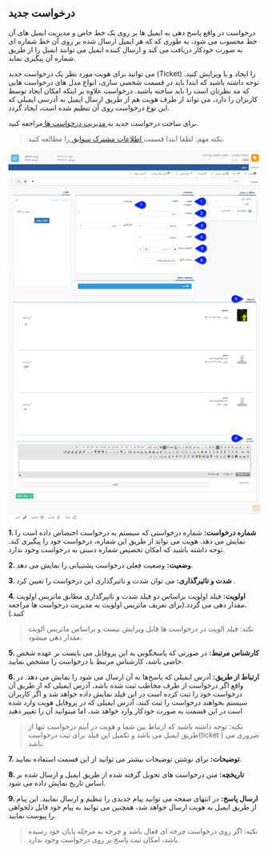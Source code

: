 ﻿## درخواست جدید 



درخواست در واقع پاسخ دهی به ایمیل ها بر روی یک خط خاص و مدیریت ایمیل های آن خط محسوب می شود، به طوری که که هر ایمیل ارسال شده بر روی آن خط شماره ای به صورت خودکار دریافت می کند و ارسال کننده ایمیل می توانند ایمیل را از طریق شماره آن پیگیری نماید.

می توانید برای هویت مورد نظر یک درخواست جدید (Ticket) را ایجاد و یا ویرایش کنید. توجه داشته باشید که ابتدا باید در قسمت شخصی سازی، انواع مدل های درخواست هایی که مد نظرتان است را باید ساخته باشید. درخواست علاوه بر اینکه امکان ایجاد توسط کاربران را دارد، می تواند از طرف  هویت هم از طریق ارسال ایمیل به آدرسی ایمیلی که این نوع درخواست روی آن تنظیم شده است، ایجاد گردد.

برای ساخت درخواست جدید به[ مدیریت درخواست ها ](https://github.com/1stco/PayamGostarDocs/blob/master/help%202.5.4/Settings/Personalization-crm/Manage-requests/Manage-requests.md)مراجعه کنید.

> نکته مهم: لطفا ابتدا قسمت[ اطلاعات مشترک سوابق ](https://github.com/1stco/PayamGostarDocs/blob/master/help%202.5.4/Integrated-bank/Database/Records/Joint-record-information/Joint-record-information.md)را مطالعه کنید.


![DARKHAST](ticket1.png)

**1. شماره درخواست:** شماره درخواستی که سیستم به درخواست اختصاص داده است را نمایش می دهد. هویت می تواند از طریق این شماره، درخواست خود را پیگیری کند. توجه داشته باشید که امکان تخصیص شماره دستی به درخواست وجود ندارد.

**2. وضعیت:** وضعیت فعلی درخواست پشتیبانی را نمایش می دهد.

**3. شدت و تاثیرگذاری:** می توان شدت و تاثیرگذاری این درخواست را تعیین کرد . 

**4. اولویت:** فیلد اولویت براساس دو فیلد شدت و تاثیرگذاری مطابق ماتریس اولویت ،مقدار دهی می گردد.(برای تعریف ماتریس اولویت به مدیریت درخواست ها مراجعه کنید.)

> نکته: فیلد الویت در درخواست ها قابل ویرایش نیست و براساس ماتریس الویت مقدار دهی میشود.



**5. کارشناس مرتبط:** در صورتی که پاسخگویی به این پروفایل می بایست بر عهده شخص خاصی باشد، کارشناس مرتبط با درخواست را مشخص نمایید.

**6. ارتباط از طریق:** آدرس ایمیلی که پاسخ‌ها به آن ارسال می شود را نمایش می دهد. در واقع اگر درخواست از طرف مخاطب ثبت شده باشد، آدرس ایمیلی که از طریق آن درخواست خود را ثبت کرده است در این فیلد نمایش داده خواهد شد و اگر کاربران سیستم بخواهند درخواست را ثبت کنند، آدرس ایمیلی که در پروفایل هویت وارد شده است در این قسمت به صورت خودکار وارد خواهد شد، اما میتوانید آن را تغییر دهید

> نکته: توجه داشته باشید که ارتباط بین شما و هویت در آیتم درخواست تنها از طریق ایمیل می باشد و تکمیل این فیلد برای ثبت درخواست(ticket ) ضروری می باشد.

**7. توضیحات:** برای نوشتن توضیحات بیشتر می توانید از این قسمت استفاده نمایید.

**8. تاریخچه:** متن درخواست های تحویل گرفته شده از طریق ایمیل و ارسال شده  بر اساس تاریخ نمایش داده می شود.

**9. ارسال پاسخ:** در انتهای صفحه می توانید پیام جدیدی را تنظیم و ارسال نمایید. این پیام از طریق ایمیل به هویت ارسال خواهد شد، همچنین می توانید به پیام خود فایل دلخواهی .را پیوست نمایید

> نکته: اگر روی درخواست چرخه ای فعال باشد و چرخه به مرحله پایان خود رسیده باشد، امکان ثبت پاسخ بر روی درخواست وجود ندارد.


